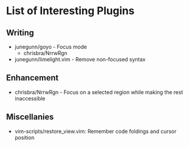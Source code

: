 # List of Interesting Plugins

## Writing
* junegunn/goyo - Focus mode
    - chrisbra/NrrwRgn
* junegunn/limelight.vim - Remove non-focused syntax

## Enhancement
* chrisbra/NrrwRgn - Focus on a selected region while making the rest inaccessible

## Miscellanies
* vim-scripts/restore_view.vim: Remember code foldings and cursor position
